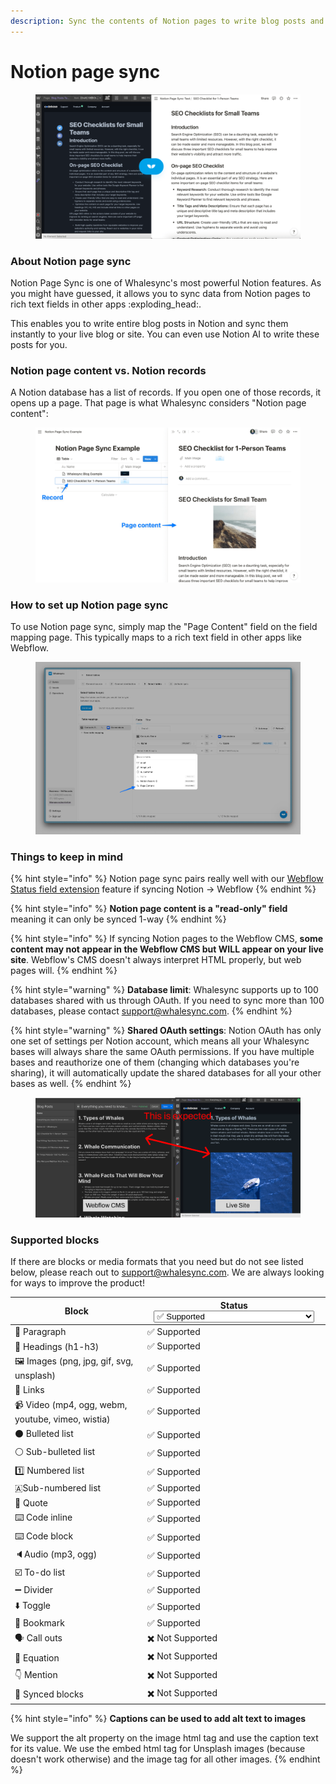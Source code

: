 ```yaml
---
description: Sync the contents of Notion pages to write blog posts and more
---
```


# Notion page sync

<figure><img src="../../.gitbook/assets/notionpagesync.png" alt=""><figcaption></figcaption></figure>

### About Notion page sync

Notion Page Sync is one of Whalesync's most powerful Notion features. As you might have guessed, it allows you to sync data from Notion pages to rich text fields in other apps :exploding\_head:.

This enables you to write entire blog posts in Notion and sync them instantly to your live blog or site. You can even use Notion AI to write these posts for you.

### Notion page content vs. Notion records

A Notion database has a list of records. If you open one of those records, it opens up a page. That page is what Whalesync considers "Notion page content":

<figure><img src="../../.gitbook/assets/notion_page_content.png" alt=""><figcaption></figcaption></figure>

### How to set up Notion page sync

To use Notion page sync, simply map the "Page Content" field on the field mapping page. This typically maps to a rich text field in other apps like Webflow.

<figure><img src="../../.gitbook/assets/CleanShot 2025-04-17 at 02.09.03.png" alt=""><figcaption></figcaption></figure>

### Things to keep in mind

{% hint style="info" %}
Notion page sync pairs really well with our [Webflow Status field extension](../webflow/webflow-status-field.md) feature if syncing Notion -> Webflow
{% endhint %}

{% hint style="info" %}
**Notion page content is a "read-only" field** meaning it can only be synced 1-way
{% endhint %}

{% hint style="info" %}
If syncing Notion pages to the Webflow CMS, **some content may not appear in the Webflow CMS but WILL appear on your live site**. Webflow's CMS doesn't always interpret HTML properly, but web pages will.
{% endhint %}

{% hint style="warning" %}
**Database limit**: Whalesync supports up to 100 databases shared with us through OAuth. If you need to sync more than 100 databases, please contact support@whalesync.com.
{% endhint %}

{% hint style="warning" %}
**Shared OAuth settings**: Notion OAuth has only one set of settings per Notion account, which means all your Whalesync bases will always share the same OAuth permissions. If you have multiple bases and reauthorize one of them (changing which databases you're sharing), it will automatically update the shared databases for all your other bases as well.
{% endhint %}

<figure><img src="../../.gitbook/assets/CMS vs Site (1).png" alt=""><figcaption></figcaption></figure>

### Supported blocks

If there are blocks or media formats that you need but do not see listed below, please reach out to support@whalesync.com. We are always looking for ways to improve the product!

<table><thead><tr><th>Block</th><th>Status<select><option value="b22bf9be887443049ab27a662e9d8a0c" label="✅ Supported" color="blue"></option><option value="d0b30e9802464ef68f948996577c67df" label="✖️ Not Supported" color="blue"></option><option value="297590c1d191421ba907116eb63e2899" label="✅ Supported - Embedded Images Only" color="blue"></option><option value="0669e7eb92b64963b8cee1ec2a0dd743" label="✅ Supported - Embedded Content Only" color="blue"></option></select></th></tr></thead><tbody><tr><td> 📝 Paragraph</td><td><span data-option="b22bf9be887443049ab27a662e9d8a0c">✅ Supported</span></td></tr><tr><td>💪 Headings (h1-h3)</td><td><span data-option="b22bf9be887443049ab27a662e9d8a0c">✅ Supported</span></td></tr><tr><td>🖼️ Images (png, jpg, gif, svg, unsplash)</td><td><span data-option="b22bf9be887443049ab27a662e9d8a0c">✅ Supported</span></td></tr><tr><td>🔗 Links</td><td><span data-option="b22bf9be887443049ab27a662e9d8a0c">✅ Supported</span></td></tr><tr><td>📹 Video (mp4, ogg, webm, youtube,  vimeo, wistia)</td><td><span data-option="b22bf9be887443049ab27a662e9d8a0c">✅ Supported</span></td></tr><tr><td>⚫ Bulleted list</td><td><span data-option="b22bf9be887443049ab27a662e9d8a0c">✅ Supported</span></td></tr><tr><td>⚪ Sub-bulleted list</td><td><span data-option="b22bf9be887443049ab27a662e9d8a0c">✅ Supported</span></td></tr><tr><td>1️⃣ Numbered list</td><td><span data-option="b22bf9be887443049ab27a662e9d8a0c">✅ Supported</span></td></tr><tr><td>🇦Sub-numbered list</td><td><span data-option="b22bf9be887443049ab27a662e9d8a0c">✅ Supported</span></td></tr><tr><td>🎤 Quote</td><td><span data-option="b22bf9be887443049ab27a662e9d8a0c">✅ Supported</span></td></tr><tr><td>⌨️ Code inline</td><td><span data-option="b22bf9be887443049ab27a662e9d8a0c">✅ Supported</span></td></tr><tr><td>⌨️ Code block</td><td><span data-option="b22bf9be887443049ab27a662e9d8a0c">✅ Supported</span></td></tr><tr><td>🔈Audio (mp3, ogg)</td><td><span data-option="b22bf9be887443049ab27a662e9d8a0c">✅ Supported</span></td></tr><tr><td>☑️ To-do list</td><td><span data-option="b22bf9be887443049ab27a662e9d8a0c">✅ Supported</span></td></tr><tr><td>➖ Divider</td><td><span data-option="b22bf9be887443049ab27a662e9d8a0c">✅ Supported</span></td></tr><tr><td>⬇️ Toggle</td><td><span data-option="b22bf9be887443049ab27a662e9d8a0c">✅ Supported</span></td></tr><tr><td>🔖 Bookmark</td><td><span data-option="b22bf9be887443049ab27a662e9d8a0c">✅ Supported</span></td></tr><tr><td>🗣️ Call outs</td><td><span data-option="d0b30e9802464ef68f948996577c67df">✖️ Not Supported</span></td></tr><tr><td>🔢 Equation</td><td><span data-option="d0b30e9802464ef68f948996577c67df">✖️ Not Supported</span></td></tr><tr><td>👇 Mention</td><td><span data-option="d0b30e9802464ef68f948996577c67df">✖️ Not Supported</span></td></tr><tr><td>🔄 Synced blocks</td><td><span data-option="d0b30e9802464ef68f948996577c67df">✖️ Not Supported</span></td></tr></tbody></table>

{% hint style="info" %}
**Captions can be used to add alt text to images**

We support the alt property on the image html tag and use the caption text for its value. We use the embed html tag for Unsplash images (because doesn't work otherwise) and the image tag for all other images.
{% endhint %}

